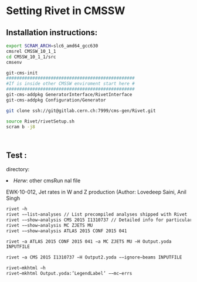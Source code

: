 # Setting Rivet in CMSSW

## Installation instructions:

```bash
export SCRAM_ARCH=slc6_amd64_gcc630
cmsrel CMSSW_10_1_1
cd CMSSW_10_1_1/src
cmsenv

git-cms-init
#################################################
#If is inside other CMSSW enviroment start here #
#################################################
git-cms-addpkg GeneratorInterface/RivetInterface
git-cms-addpkg Configuration/Generator

git clone ssh://git@gitlab.cern.ch:7999/cms-gen/Rivet.git

source Rivet/rivetSetup.sh
scram b -j8

```


```bash



```
## Test :


<par>directory:</par>

<!--li is listing-->

<li><i>Herw</i>: other cmsRun nal file</li>


<par>EWK-10-012, Jet rates in W and Z production (Author: Lovedeep Saini, Anil Singh</par>

```bash
rivet −h
rivet −−list−analyses // List precompiled analyses shipped with Rivet
rivet −−show−analysis CMS 2015 I1310737 // Detailed info for particular analysis
rivet −−show−analysis MC ZJETS MU
rivet −−show−analysis ATLAS 2015 CONF 2015 041

rivet −a ATLAS 2015 CONF 2015 041 −a MC ZJETS MU −H Output.yoda
INPUTFILE

rivet −a CMS 2015 I1310737 −H Output2.yoda −−ignore−beams INPUTFILE

rivet−mkhtml −h
rivet−mkhtml Output.yoda:’LegendLabel’ −−mc−errs

```


